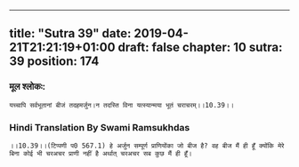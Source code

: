 
---
title: "Sutra 39"
date: 2019-04-21T21:21:19+01:00
draft: false
chapter: 10
sutra: 39
position: 174
---
### मूल श्लोकः:
```
यच्चापि सर्वभूतानां बीजं तदहमर्जुन।न तदस्ति विना यत्स्यान्मया भूतं चराचरम्।।10.39।।

```

### Hindi Translation By Swami Ramsukhdas
```
।।10.39।।(टिप्पणी प0 567.1) हे अर्जुन सम्पूर्ण प्राणियोंका जो बीज है? वह बीज मैं ही हूँ क्योंकि मेरे बिना कोई भी चरअचर प्राणी नहीं है अर्थात् चरअचर सब कुछ मैं ही हूँ।

```

